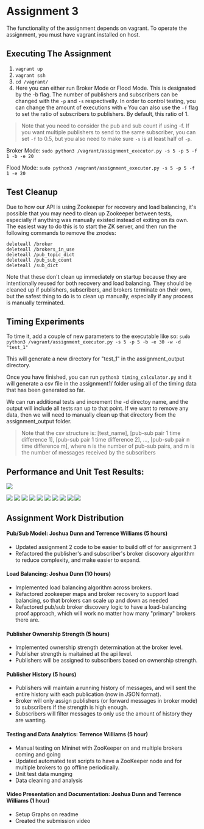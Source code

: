 # Assignment 3

The functionality of the assignment depends on vagrant. To operate the assignment, you must have vagrant installed on host.

## Executing The Assignment
1. `vagrant up`
2. `vagrant ssh`
3. `cd /vagrant/`
4. Here you can either run Broker Mode or Flood Mode. This is designated by the -b flag.
The number of publishers and subscribers can be changed with the `-p` and `-s` respectivelly.
In order to control testing, you can change the amount of executions with `e`
You can also use the `-f` flag to set the ratio of subscribers to publishers. By default, this ratio of 1.
> Note that you need to consider the pub and sub count if using -f. If you want multiple publishers to send to the same subscriber, you can set `-f` to 0.5, but you also need to make sure `-s` is at least half of `-p`.

Broker Mode: `sudo python3 /vagrant/assignment_executor.py -s 5 -p 5 -f 1 -b -e 20`

Flood Mode: `sudo python3 /vagrant/assignment_executor.py -s 5 -p 5 -f 1 -e 20`

## Test Cleanup
Due to how our API is using Zookeeper for recovery and load balancing, it's possible that you may need to clean up Zookeeper between tests, especially if anything was manually existed instead of exiting on its own. The easiest way to do this is to start the ZK server, and then run the following commands to remove the znodes:
```
deleteall /broker
deleteall /brokers_in_use
deleteall /pub_topic_dict
deleteall /pub_sub_count
deleteall /sub_dict
```

Note that these don't clean up immediately on startup because they are intentionally reused for both recovery and load balancing. They should be cleaned up if publishers, subscribers, and brokers terminate on their own, but the safest thing to do is to clean up manually, especially if any process is manually terminated.

## Timing Experiments
To time it, add a couple of new parameters to the executable like so: `sudo python3 /vagrant/assignment_executor.py -s 5 -p 5 -b -e 30 -w -d "test_1"`

This will generate a new directory for "test_1" in the assignment_output directory.

Once you have finished, you can run `python3 timing_calculator.py` and it will generate a csv file in the assignment1/ folder using all of the timing data that has been generated so far.

We can run additional tests and increment the -d directoy name, and the output will include all tests ran up to that point. If we want to remove any data, then we will need to manually clean up that directory from the assignment_output folder.

> Note that the csv structure is: [test_name], [pub-sub pair 1 time difference 1], [pub-sub pair 1 time difference 2], ..., [pub-sub pair n time difference m], where n is the number of pub-sub pairs, and m is the number of messages received by the subscribers

## Performance and Unit Test Results:
![](https://github.com/jdunn-git/CS6381-Assignment-1/blob/master/assignment2/assignment_output/images/stats.png)

![](https://github.com/jdunn-git/CS6381-Assignment-1/blob/master/assignment2/assignment_output/images/P0_S10_Flood.png)
![](https://github.com/jdunn-git/CS6381-Assignment-1/blob/master/assignment2/assignment_output/images/P10_S10_Broker.png)
![](https://github.com/jdunn-git/CS6381-Assignment-1/blob/master/assignment2/assignment_output/images/P10_S50_Broker.png)
![](https://github.com/jdunn-git/CS6381-Assignment-1/blob/master/assignment2/assignment_output/images/P10_S50_Flood.png)
![](https://github.com/jdunn-git/CS6381-Assignment-1/blob/master/assignment2/assignment_output/images/P10_S100_Broker.png)
![](https://github.com/jdunn-git/CS6381-Assignment-1/blob/master/assignment2/assignment_output/images/P10_S100_Flood.png)
![](https://github.com/jdunn-git/CS6381-Assignment-1/blob/master/assignment2/assignment_output/images/P50_S10_Broker.png)
![](https://github.com/jdunn-git/CS6381-Assignment-1/blob/master/assignment2/assignment_output/images/P50_S10_Flood.png)
![](https://github.com/jdunn-git/CS6381-Assignment-1/blob/master/assignment2/assignment_output/images/P100_S10_Broker.png)
![](https://github.com/jdunn-git/CS6381-Assignment-1/blob/master/assignment2/assignment_output/images/P100_S10_Flood.png)

## Assignment Work Distribution

#### Pub/Sub Model: Joshua Dunn and Terrence Williams (5 hours)
* Updated assignment 2 code to be easier to build off of for assignment 3
* Refactored the publisher's and subscriber's broker discovory algorithm to reduce complexity, and make easier to expand.

#### Load Balancing: Joshua Dunn (10 hours)
* Implemented load balancing algorithm across brokers.
* Refactored zookeeper maps and broker recovery to support load balancing, so that brokers can scale up and down as needed
* Refactored pub/sub broker discovery logic to have a load-balancing proof approach, which will work no matter how many "primary" brokers there are.

#### Publisher Ownership Strength (5 hours)
* Implemented ownership strength determination at the broker level.
* Publisher strength is maitained at the api level.
* Publishers will be assigned to subscribers based on ownership strength.

#### Publisher History (5 hours)
* Publishers will maintain a running history of messages, and will sent the entire history with each publication (now in JSON format).
* Broker will only assign publishers (or forward messages in broker mode) to subscribers if the strength is high enough. 
* Subscribers will filter messages to only use the amount of history they are wanting.

#### Testing and Data Analytics: Terrence Williams (5 hour)
* Manual testing on Mininet with ZooKeeper on and multiple brokers coming and going
* Updated automated test scripts to have a ZooKeeper node and for multiple brokers to go offline periodically.
* Unit test data munging
* Data cleaning and analysis

#### Video Presentation and Documentation: Joshua Dunn and Terrence Williams (1 hour)
* Setup Graphs on readme
* Created the submission video
